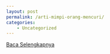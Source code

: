 ```yaml
---
layout: post
permalink: /arti-mimpi-orang-mencuri/
categories:
    - Uncategorized
---
```


[Baca Selengkapnya](/09)
